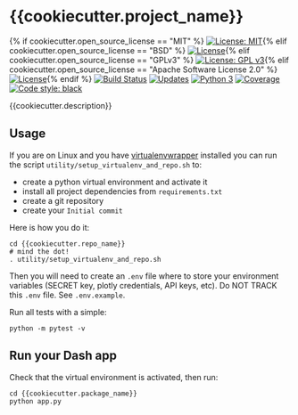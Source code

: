 # {{cookiecutter.project_name}}
{% if cookiecutter.open_source_license == "MIT" %} [![License: MIT](https://img.shields.io/badge/License-MIT-yellow.svg)](https://opensource.org/licenses/MIT){% elif cookiecutter.open_source_license == "BSD" %} [![License](https://img.shields.io/badge/License-BSD%203--Clause-blue.svg)](https://opensource.org/licenses/BSD-3-Clause){% elif cookiecutter.open_source_license == "GPLv3" %} [![License: GPL v3](https://img.shields.io/badge/License-GPL%20v3-blue.svg)](http://www.gnu.org/licenses/gpl-3.0){% elif cookiecutter.open_source_license == "Apache Software License 2.0" %} [![License](https://img.shields.io/badge/License-Apache%202.0-blue.svg)](https://opensource.org/licenses/Apache-2.0){% endif %} [![Build Status](https://travis-ci.org/{{cookiecutter.github_username}}/{{cookiecutter.repo_name}}.svg?branch=master)](https://travis-ci.org/{{cookiecutter.github_username}}/{{cookiecutter.repo_name}}) [![Updates](https://pyup.io/repos/github/{{cookiecutter.github_username}}/{{cookiecutter.repo_name}}/shield.svg)](https://pyup.io/repos/github/{{cookiecutter.github_username}}/{{cookiecutter.repo_name}}/) [![Python 3](https://pyup.io/repos/github/{{cookiecutter.github_username}}/{{cookiecutter.repo_name}}/python-3-shield.svg)](https://pyup.io/repos/github/{{cookiecutter.github_username}}/{{cookiecutter.repo_name}}/) [![Coverage](https://codecov.io/github/{{cookiecutter.github_username}}/{{cookiecutter.repo_name}}/coverage.svg?branch=master)](https://codecov.io/github/{{cookiecutter.github_username}}/{{cookiecutter.repo_name}}?branch=master) [![Code style: black](https://img.shields.io/badge/code%20style-black-000000.svg)](https://github.com/ambv/black)


{{cookiecutter.description}}


## Usage
If you are on Linux and you have [virtualenvwrapper](https://virtualenvwrapper.readthedocs.io/en/latest/) installed you can run the script `utility/setup_virtualenv_and_repo.sh` to:

- create a python virtual environment and activate it
- install all project dependencies from `requirements.txt`
- create a git repository
- create your `Initial commit`

Here is how you do it:

```shell
cd {{cookiecutter.repo_name}}
# mind the dot!
. utility/setup_virtualenv_and_repo.sh
```

Then you will need to create an `.env` file where to store your environment variables (SECRET key, plotly credentials, API keys, etc). Do NOT TRACK this `.env` file. See `.env.example`.

Run all tests with a simple:

```
python -m pytest -v
```


## Run your Dash app
Check that the virtual environment is activated, then run:

```shell
cd {{cookiecutter.package_name}}
python app.py
```
